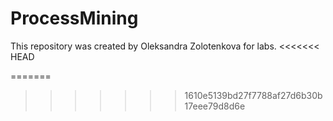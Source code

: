 # ProcessMining

This repository was created by Oleksandra Zolotenkova for labs.
<<<<<<< HEAD

=======
>>>>>>> 1610e5139bd27f7788af27d6b30b17eee79d8d6e
